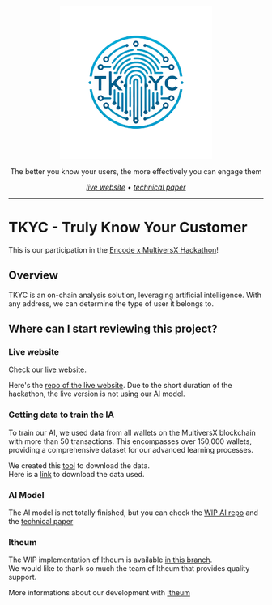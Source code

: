 <div align="center">
  
  <img src="https://github.com/MVX-TKYC/.github/blob/main/profile/tkyc%20logo_bg_transparent_x4.png" width="300" />

  <p>
    The better you know your users, the more effectively you can engage them
  </p>

  <p>    
    <i>
    <a href="https://tkyc-frontend.onrender.com/">live website</a>
    •
    <a href="https://mathis-skipper.notion.site/Technical-Paper-AI-c247ebfd5a2e46f0b999f60cc1cb596e">technical paper</a>    
    </i>
  </p>
  
</div>

<hr>




# TKYC - Truly Know Your Customer

This is our participation in the [Encode x MultiversX Hackathon](https://www.encode.club/multiversx-hackathon)!

## Overview

TKYC is an on-chain analysis solution, leveraging artificial intelligence.
With any address, we can determine the type of user it belongs to.

## Where can I start reviewing this project?

### Live website
Check our [live website](https://tkyc-frontend.onrender.com/).

Here's the [repo of the live website](https://github.com/MVX-TKYC/app).  Due to the short duration of the hackathon, the live version is not using our AI model.

### Getting data to train the IA
To train our AI, we used data from all wallets on the MultiversX blockchain with more than 50 transactions. 
This encompasses over 150,000 wallets, providing a comprehensive dataset for our advanced learning processes.

We created this [tool](https://github.com/MVX-TKYC/tools/blob/main/wallets_data_scrapper/README.md) to download the data.  
Here is a [link](https://www.swisstransfer.com/d/ed39b9c2-d2b2-4e68-9a40-b5b87b983928) to download the data used.

### AI Model
The AI model is not totally finished, but you can check the [WIP AI repo](https://github.com/MVX-TKYC/ai) and the [technical paper](https://mathis-skipper.notion.site/Technical-Paper-AI-c247ebfd5a2e46f0b999f60cc1cb596e)

### Itheum
The WIP implementation of Itheum is available [in this branch](https://github.com/MVX-TKYC/app/blob/itheum/client/src/pages/Profile.tsx).  
We would like to thank so much the team of Itheum that provides quality support.

More informations about our development with [Itheum](https://github.com/MVX-TKYC/.github/blob/main/profile/ITHEUM.md)
